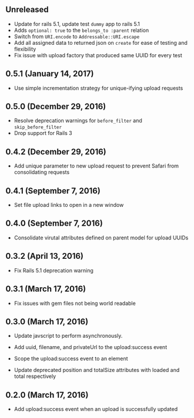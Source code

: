 ## Unreleased

* Update for rails 5.1, update test `dummy` app to rails 5.1
* Adds `optional: true` to the `belongs_to :parent` relation
* Switch from `URI.encode` to `Addressable::URI.escape`
* Add all assigned data to returned json on `create` for ease of testing and flexibility
* Fix issue with upload factory that produced same UUID for every test

## 0.5.1 (January 14, 2017)

* Use simple incrementation strategy for unique-ifying upload requests

## 0.5.0 (December 29, 2016)

* Resolve deprecation warnings for `before_filter` and `skip_before_filter`
* Drop support for Rails 3

## 0.4.2 (December 29, 2016)

* Add unique parameter to new upload request to prevent Safari from consolidating requests

## 0.4.1 (September 7, 2016)

* Set file upload links to open in a new window

## 0.4.0 (September 7, 2016)

* Consolidate virutal attributes defined on parent model for upload UUIDs

## 0.3.2 (April 13, 2016)

* Fix Rails 5.1 deprecation warning

## 0.3.1 (March 17, 2016)

* Fix issues with gem files not being world readable

## 0.3.0 (March 17, 2016)

* Update javscript to perform asynchronously.

* Add uuid, filename, and privateUrl to the upload:success event

* Scope the upload:success event to an element

* Update deprecated position and totalSize attributes with loaded and total respectively

## 0.2.0 (March 17, 2016)

* Add upload:success event when an upload is successfully updated
